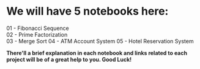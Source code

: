 # We will have 5 notebooks here:

01 - Fibonacci Sequence  
02 - Prime Factorization  
03 - Merge Sort
04 - ATM Account System
05 - Hotel Reservation System

**There'll a brief explanation in each notebook and links related to each project will be of a great help to you. Good Luck!**
